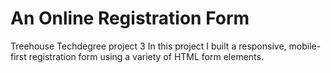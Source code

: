 # An Online Registration Form

Treehouse Techdegree project 3
In this project I built a responsive, mobile-first registration form using a variety of HTML form elements.
